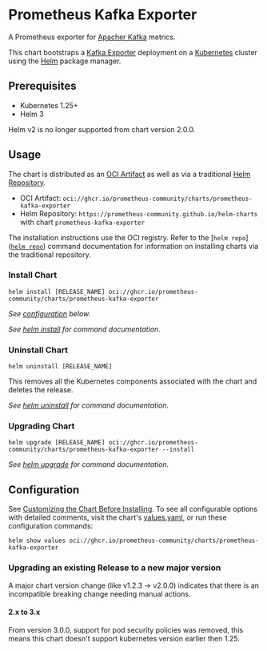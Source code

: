 # Prometheus Kafka Exporter

A Prometheus exporter for [Apacher Kafka](https://kafka.apache.org/) metrics.

This chart bootstraps a [Kafka Exporter](https://github.com/danielqsj/kafka_exporter) deployment on a [Kubernetes](http://kubernetes.io) cluster using the [Helm](https://helm.sh) package manager.

## Prerequisites

- Kubernetes 1.25+
- Helm 3

Helm v2 is no longer supported from chart version 2.0.0.

## Usage

The chart is distributed as an [OCI Artifact](https://helm.sh/docs/topics/registries/) as well as via a traditional [Helm Repository](https://helm.sh/docs/topics/chart_repository/).

- OCI Artifact: `oci://ghcr.io/prometheus-community/charts/prometheus-kafka-exporter`
- Helm Repository: `https://prometheus-community.github.io/helm-charts` with chart `prometheus-kafka-exporter`

The installation instructions use the OCI registry. Refer to the [`helm repo`]([`helm repo`](https://helm.sh/docs/helm/helm_repo/)) command documentation for information on installing charts via the traditional repository.

### Install Chart

```console
helm install [RELEASE_NAME] oci://ghcr.io/prometheus-community/charts/prometheus-kafka-exporter
```

_See [configuration](#configuration) below._

_See [helm install](https://helm.sh/docs/helm/helm_install/) for command documentation._

### Uninstall Chart

```console
helm uninstall [RELEASE_NAME]
```

This removes all the Kubernetes components associated with the chart and deletes the release.

_See [helm uninstall](https://helm.sh/docs/helm/helm_uninstall/) for command documentation._

### Upgrading Chart

```console
helm upgrade [RELEASE_NAME] oci://ghcr.io/prometheus-community/charts/prometheus-kafka-exporter --install
```

_See [helm upgrade](https://helm.sh/docs/helm/helm_upgrade/) for command documentation._

## Configuration

See [Customizing the Chart Before Installing](https://helm.sh/docs/intro/using_helm/#customizing-the-chart-before-installing). To see all configurable options with detailed comments, visit the chart's [values.yaml](https://github.com/prometheus-community/helm-charts/tree/main/charts/prometheus-kafka-exporter/values.yaml), or run these configuration commands:

```console
helm show values oci://ghcr.io/prometheus-community/charts/prometheus-kafka-exporter
```

### Upgrading an existing Release to a new major version

A major chart version change (like v1.2.3 -> v2.0.0) indicates that there is an incompatible breaking change needing manual actions.

#### 2.x to 3.x

From version 3.0.0, support for pod security policies was removed, this means this chart doesn't support kubernetes version earlier then 1.25.
